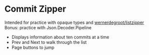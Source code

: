 # Commit Zipper

Intended for practice with opaque types and [wernerdegroot/listzipper](http://package.elm-lang.org/packages/wernerdegroot/listzipper/3.0.0/List-Zipper)
Bonus: practice with Json.Decoder.Pipeline

- Displays information about ten commits at a time
- Prev and Next to walk through the list
- Page buttons to jump
